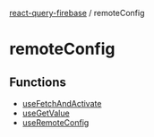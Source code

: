 [react-query-firebase](../modules.md) / remoteConfig

# remoteConfig

## Functions

- [useFetchAndActivate](functions/useFetchAndActivate.md)
- [useGetValue](functions/useGetValue.md)
- [useRemoteConfig](functions/useRemoteConfig.md)
